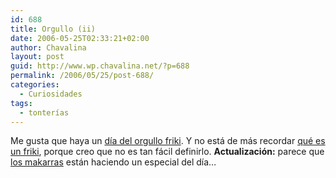 ```yaml
---
id: 688
title: Orgullo (ii)
date: 2006-05-25T02:33:21+02:00
author: Chavalina
layout: post
guid: http://www.wp.chavalina.net/?p=688
permalink: /2006/05/25/post-688/
categories:
  - Curiosidades
tags:
  - tonterías
---
```

Me gusta que haya un <a href="http://www.elpais.es/vineta.html?d_date=20060525&#038;autor=Forges&#038;anchor=elpporopi&#038;xref=20060525elpepivin_1&#038;type=Tes&#038;k=Forges" target="_blank">día del orgullo friki</a>. Y no está de más recordar <a href="http://es.wikipedia.org/wiki/Friki" target="_blank">qué es un friki</a>, porque creo que no es tan fácil definirlo. **Actualización:** parece que <a href="http://www.makarras.org/index.php" target="_blank">los makarras</a> están haciendo un especial del día…